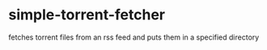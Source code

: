 # simple-torrent-fetcher
fetches torrent files from an rss feed and puts them in a specified directory

